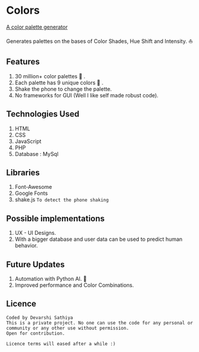 # Colors
[A color palette generator](http://www.colors.devarshi.xyz)

Generates palettes on the bases of Color Shades, Hue Shift and Intensity. :sailboat:

## Features
1. 30 million+ color palettes :rocket: .
2. Each palette has 9 unique colors :art: .
3. Shake the phone to change the palette.
4. No frameworks for GUI (Well I like self made robust code).

## Technologies Used
1. HTML
2. CSS
3. JavaScript
4. PHP
5. Database : MySql

## Libraries
1. Font-Awesome
2. Google Fonts
3. shake.js ```To detect the phone shaking```

## Possible implementations
1. UX - UI Designs.
2. With a bigger database and user data can be used to predict human behavior.

## Future Updates
1. Automation with Python AI. :space_invader:
2. Improved performance and Color Combinations.

## Licence
```
Coded by Devarshi Sathiya
This is a private project. No one can use the code for any personal or community or any other use without permission.
Open for contribution.

Licence terms will eased after a while :) 
```
